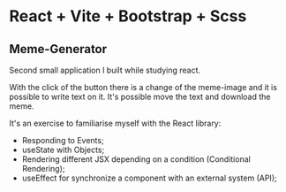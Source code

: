 # React + Vite + Bootstrap + Scss

## Meme-Generator

Second small application I built while studying react.

With the click of the button there is a change of the meme-image and it is possible to write text on it.
It's possible move the text and download the meme.

It's an exercise to familiarise myself with the React library:

- Responding to Events;
- useState with Objects;
- Rendering different JSX depending on a condition (Conditional Rendering);
- useEffect for synchronize a component with an external system (API);